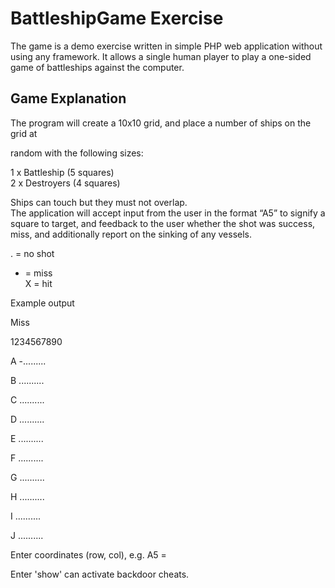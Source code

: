 BattleshipGame Exercise
====
The game is a demo exercise written in simple PHP web application without using any framework. It allows a single human player to play a one-sided game of battleships against the computer.

Game Explanation
----
The program will create a 10x10 grid, and place a number of ships on the grid at 

random with the following sizes:

1 x Battleship (5 squares)  
2 x Destroyers (4 squares)

Ships can touch but they must not overlap.  
The application will accept input from the user in the format “A5” to signify a square to target, and feedback to the user whether the shot was success, miss, and additionally report on the sinking of any vessels.

. = no shot  
- = miss  
X = hit  
  

Example output

Miss

 1234567890

A -.........

B ..........

C ..........

D ..........

E ..........

F ..........

G ..........

H ..........

I ..........

J ..........

Enter coordinates (row, col), e.g. A5 =

Enter 'show' can activate backdoor cheats. 
